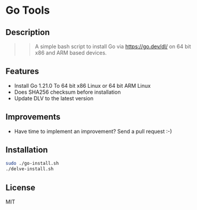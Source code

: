 # Go Tools

## Description
>> A simple bash script to install Go via https://go.dev/dl/ on 64 bit x86 and ARM based devices.

## Features

- Install Go 1.21.0 To 64 bit x86 Linux or 64 bit ARM Linux 
- Does SHA256 checksum before installation
- Update DLV to the latest version

## Improvements

- Have time to implement an improvement? Send a pull request :-)

## Installation

```sh
sudo ./go-install.sh
./delve-install.sh
```
## License

MIT
